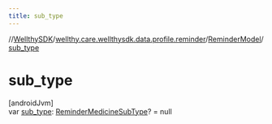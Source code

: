 ```yaml
---
title: sub_type
---
```

//[WellthySDK](../../../index.html)/[wellthy.care.wellthysdk.data.profile.reminder](../index.html)/[ReminderModel](index.html)/[sub_type](sub_type.html)



# sub_type



[androidJvm]\
var [sub_type](sub_type.html): [ReminderMedicineSubType](../-reminder-medicine-sub-type/index.html)? = null




